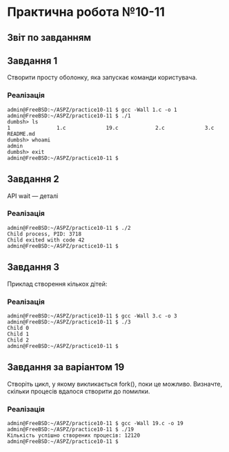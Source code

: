 # Практична робота №10-11

## Звіт по завданням

## Завдання 1

Створити просту оболонку, яка запускає команди користувача.

### Реалізація

```shell
admin@FreeBSD:~/ASPZ/practice10-11 $ gcc -Wall 1.c -o 1
admin@FreeBSD:~/ASPZ/practice10-11 $ ./1
dumbsh> ls
1               1.c             19.c            2.c             3.c             README.md
dumbsh> whoami
admin
dumbsh> exit
admin@FreeBSD:~/ASPZ/practice10-11 $
```

## Завдання 2

API wait — деталі

### Реалізація

```shell
admin@FreeBSD:~/ASPZ/practice10-11 $ ./2
Child process, PID: 3718
Child exited with code 42
admin@FreeBSD:~/ASPZ/practice10-11 $
```

## Завдання 3

Приклад створення кількох дітей:


### Реалізація

```shell
admin@FreeBSD:~/ASPZ/practice10-11 $ gcc -Wall 3.c -o 3
admin@FreeBSD:~/ASPZ/practice10-11 $ ./3
Child 0
Child 1
Child 2
admin@FreeBSD:~/ASPZ/practice10-11 $
```

## Завдання за варіантом 19

Створіть цикл, у якому викликається fork(), поки це можливо. Визначте, скільки процесів вдалося створити до помилки.

### Реалізація

```shell
admin@FreeBSD:~/ASPZ/practice10-11 $ gcc -Wall 19.c -o 19
admin@FreeBSD:~/ASPZ/practice10-11 $ ./19
Кількість успішно створених процесів: 12120
admin@FreeBSD:~/ASPZ/practice10-11 $
```